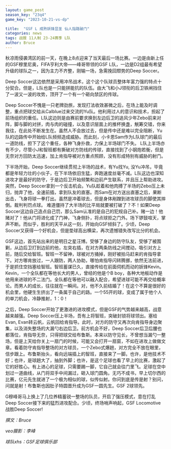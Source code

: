 ```yaml
---
layout: game_post
season_key: "23q4"
game_key: "2023-10-21-vs-dp"

title:  "GSF L 成熟妖锋显圣 仙人指路破门"
categories: news
tags: 战报 11人制 23-24赛季 L队
author: Bruce
---
```


秋凉雨侵袭湾区的前一天，在晚上8点迎来了当天最后一场比赛。一边是由新上任的GSF穆里尼奥，FIFA亨利大帝——峰哥带领的GSF L队，一边是D2组最有希望升级的球队之一，因为主力不齐整，刚输一场，急需挽回颓势的Deep Soccer。

Deep Soccer这边依然是采用冲吊战术，这个这个队球员整体年富力强的特点十分契合。但是，L队也是一只能拼能抗的队伍。由大飞和小J领衔的后卫铁闸挡住了一波又一波的攻势，顶开了一个有一个砸向禁区的传球。

Deep Soccer不愧是一只老牌劲旅，发现打法收效甚微之后，在场上能及时调整，重点把球交给从Calblue过来交流的Yu队。他利用过人的意识和技术，担起了前场组织的重任。L队这边则是由赛前要求换到左边后卫的追风少年Zebo前来对阵，脚与脚的对拼，肉与肉的碰撞，以及意识层面上的推杯换盏，觥筹交错，你来我往，在此处不断发生在。虽然人不会放过去，但是传中还是难以完全阻断，Yu队的边路传中开始给L队频频造成威胁。而此刻，小卡恩Sam作为L队球门的最后一道防线，担下了这个重任，各种飞身扑救，力保上半场球门不失。 L队上半场亦有不少，尽管小J和智班都有撕破对方防线的传球，直接找到了小钢炮若衡，但是无奈对方回防太迅速，加上肯指导被对方重点照顾，没有形成特别有威胁的射门。

下半场开始，Deep Soccer继续贯彻上半场的战术，有Yu找Yu, 没Yu冲吊，毕竟都是年轻力壮的小伙子，在下半场依旧生猛，奔跑速度丝毫不减。L队这边也深知进攻才是最好的防守，于是边后卫开始频繁和边前产生联系，并且压上帮助进攻。突然，Deep Soccer拿到一个反击机会。Yu队趁着和他肉搏了半场的Zebo压上未归，抛弃了他，全速前插，拿到队友的直塞。而Sam在对方送出直塞之后，果断出击，飞身将球一拳打出。虽然是冲着球去，但是身体剐蹭到进攻球员的脚使其摔倒。裁判判罚点球。
难道僵持了大半场的比平局就要被打破了？不！如果Deep Soccer这边自己造点自己罚，那么Sam认准的是自己的犯规自己补。赌一边！他赌对了！他从门将进化成了门神，飞身侧扑，将点球拒之门外。场下锣鼓喧天，掌声不断。而似乎，胜利的天平从这一刻，开始向GSF倾斜了。少顷，Deep Soccer又获得一个好机会，但是垫球高出横梁，再次遗憾错失改写比分的机会。

GSF这边，首先站出来的是明日之星汪博。受够了身边的防守队友，受够了被围剿，从边后卫打到边前的他，左突右插，在对方两条防线之间搅动，吸引对方上前，随后交给智班。智班一不留神，球被对方捅掉，刚好被拍马赶来的肯指导拿下。对方哪肯放过，一人跟防，两人协助，哪怕肯指导闪转腾挪，依然无法前进，于是抓住空挡塞给智班。智班蓄谋已久，直接传给在前面伺机而动的妖锋Kevin。Kevin，一个全队都在等他长大的男人，曾经的他是个B boy，各种大地板动作是他用来进球的不二法门。全队都在等他可以融入配合，希望进球可能不再交给概率论。而男人的成长，往往就在一瞬间。对，他不久前结婚了！在这个不算是很好的机会里，他硬生生挤出了一条属于自己的路。一个55开的球，变成了属于他个人的单刀机会，冷静推射，1：0！

之后，Deep Soccer开始了更激进的进攻模式，但是GSF的气势越来越高，战意越来越强。Deep Soccer压上半场，吾有上将智班，突破封锁将球领出。塞给Evan, Evan转云帆，云帆回给肯指导。此时，对方的防守又再次向肯指导身边聚集，以及消失整场的大漏勺右边后卫。前方机会不好，Deep Soccer后卫后腰也都落位，肯指导无奈，只得把球交给布鲁斯。本来以防守见长，不曾想当漏勺一整场，但是上天给你关上一扇门的时候，可能又会打开一扇窗，不如在进攻上做做文章。看着防守肯指导整场的对方球员，一个Zebo式爆趟，对方完全不放在眼里，信步跟上。布鲁斯抬头，看向远端插上的智班，直接来了一脚。也许，是他技术不好；也许，是球趟大了，抽到外脚；也许，是这个足球也看了早上的比赛，激起了它的好胜心。有上进心的足球，只需要踢一脚，它自己就会往门里飞。足球在空中划过一道曲线，从门将双手中间漏过，砸入球门圆角。无巧不成书，早上切尔西的比赛，亿元先生就进了一个极为相似的球，似传似射。你问到底是传是射？别问，问就是射！布鲁斯也因肚子特圆晋升成为GSF一圆先生。GSF 2球领先。

G穆峰哥马上换上了几位养精蓄锐一整场的队员，开启了强压模式，意在打乱Deep Soccer接下来的猛烈进攻配合。少顷，终场哨声响起，GSF Locomotive 战胜Deep Soccer!





*撰文：Bruce*

*veo摄影：李峰*

*球队xhs：GSF足球俱乐部*
